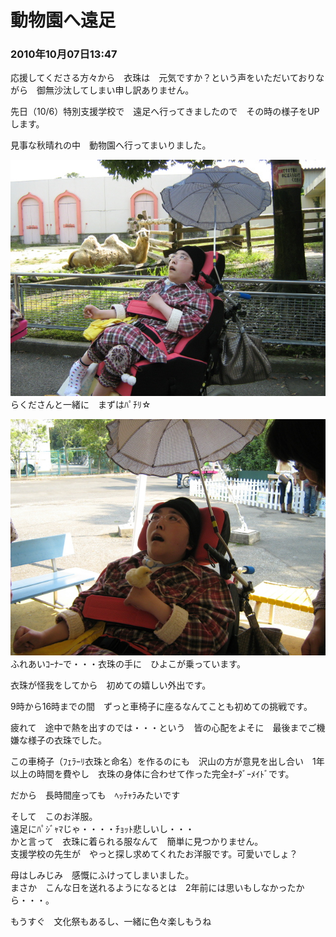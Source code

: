 # 動物園へ遠足
### 2010年10月07日13:47

応援してくださる方々から　衣珠は　元気ですか？という声をいただいておりながら　御無沙汰してしまい申し訳ありません。


先日（10/6）特別支援学校で　遠足へ行ってきましたので　その時の様子をUPします。

見事な秋晴れの中　動物園へ行ってまいりました。

![](/blog/img/c3a7c2af598c2bb140f4.jpg)  
らくださんと一緒に　まずはﾊﾟﾁﾘ☆

![](/blog/img/1833e5766466d442040c.jpg)  
ふれあいｺｰﾅｰで・・・衣珠の手に　ひよこが乗っています。



衣珠が怪我をしてから　初めての嬉しい外出です。

9時から16時までの間　ずっと車椅子に座るなんてことも初めての挑戦です。

疲れて　途中で熱を出すのでは・・・という　皆の心配をよそに　最後までご機嫌な様子の衣珠でした。

この車椅子（ﾌｪﾗｰﾘ衣珠と命名）を作るのにも　沢山の方が意見を出し合い　1年以上の時間を費やし　衣珠の身体に合わせて作った完全ｵｰﾀﾞｰﾒｲﾄﾞです。

だから　長時間座っても　ﾍｯﾁｬﾗみたいです

そして　このお洋服。  
遠足にﾊﾟｼﾞｬﾏじゃ・・・・ﾁｮｯﾄ悲しいし・・・  
かと言って　衣珠に着られる服なんて　簡単に見つかりません。  
支援学校の先生が　やっと探し求めてくれたお洋服です。可愛いでしょ？

母はしみじみ　感慨にふけってしまいました。  
まさか　こんな日を送れるようになるとは　2年前には思いもしなかったから・・・。

もうすぐ　文化祭もあるし、一緒に色々楽しもうね